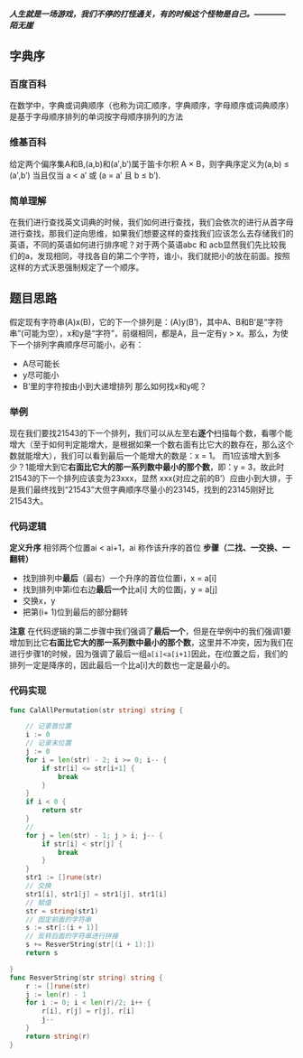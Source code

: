 ##### 人生就是一场游戏，我们不停的打怪通关，有的时候这个怪物是自己。————陌无崖

## 字典序

### 百度百科
在数学中，字典或词典顺序（也称为词汇顺序，字典顺序，字母顺序或词典顺序）是基于字母顺序排列的单词按字母顺序排列的方法

### 维基百科
给定两个偏序集A和B,(a,b)和(a′,b′)属于笛卡尔积 A × B，则字典序定义为(a,b) ≤ (a′,b′) 当且仅当 a < a′ 或 (a = a′ 且 b ≤ b′).

### 简单理解
在我们进行查找英文词典的时候，我们如何进行查找，我们会依次的进行从首字母进行查找，那我们逆向思维，如果我们想要这样的查找我们应该怎么去存储我们的英语，不同的英语如何进行排序呢？对于两个英语abc 和 acb显然我们先比较我们的a，发现相同，寻找各自的第二个字符，谁小，我们就把小的放在前面。按照这样的方式沃恩强制规定了一个顺序。 

## 题目思路
假定现有字符串(A)x(B)，它的下一个排列是：(A)y(B’)，其中A、B和B’是“字符串”(可能为空），x和y是“字符”，前缀相同，都是A，且一定有y > x。那么，为使下一个排列字典顺序尽可能小，必有：
- A尽可能长
- y尽可能小
- B’里的字符按由小到大递增排列
那么如何找x和y呢？

### 举例
现在我们要找21543的下一个排列，我们可以从左至右**逐个**扫描每个数，看哪个能增大（至于如何判定能增大，是根据如果一个数右面有比它大的数存在，那么这个数就能增大），我们可以看到最后一个能增大的数是：x = 1。
而1应该增大到多少？1能增大到它**右面比它大的那一系列数中最小的那个数**，即：y = 3，故此时21543的下一个排列应该变为23xxx，显然 xxx(对应之前的B’）应由小到大排，于是我们最终找到“21543”大但字典顺序尽量小的23145，找到的23145刚好比21543大。

### 代码逻辑

**定义升序**
相邻两个位置ai < ai+1，ai 称作该升序的首位
**步骤（二找、一交换、一翻转）**
- 找到排列中**最后**（最右）一个升序的首位位置i，x = a[i]
- 找到排列中第i位右边**最后一个**比a[i] 大的位置j，y = a[j]
- 交换x，y
- 把第(i+ 1)位到最后的部分翻转

**注意**
在代码逻辑的第二步骤中我们强调了**最后一个**，但是在举例中的我们强调1要增加到比它**右面比它大的那一系列数中最小的那个数**，这里并不冲突，因为我们在进行步骤1的时候，因为强调了最后一组`a[i]<a[i+1]`因此，在i位置之后，我们的排列一定是降序的，因此最后一个比a[i]大的数也一定是最小的。

### 代码实现
```go
func CalAllPermutation(str string) string {

	// 记录首位置
	i := 0
	// 记录末位置
	j := 0
	for i = len(str) - 2; i >= 0; i-- {
		if str[i] <= str[i+1] {
			break
		}
	}
	if i < 0 {
		return str
	}
	//
	for j = len(str) - 1; j > i; j-- {
		if str[i] < str[j] {
			break
		}
	}
	str1 := []rune(str)
	// 交换
	str1[i], str1[j] = str1[j], str1[i]
	// 赋值
	str = string(str1)
	// 固定前面的字符串
	s := str[:(i + 1)]
	// 反转后面的字符串进行拼接
	s += ResverString(str[(i + 1):])
	return s

}
func ResverString(str string) string {
	r := []rune(str)
	j := len(r) - 1
	for i := 0; i < len(r)/2; i++ {
		r[i], r[j] = r[j], r[i]
		j--
	}
	return string(r)
}
```

